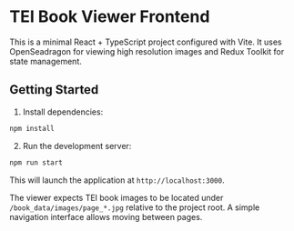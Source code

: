 # TEI Book Viewer Frontend

This is a minimal React + TypeScript project configured with Vite. It uses
OpenSeadragon for viewing high resolution images and Redux Toolkit for state
management.

## Getting Started

1. Install dependencies:

```bash
npm install
```

2. Run the development server:

```bash
npm run start
```

This will launch the application at `http://localhost:3000`.

The viewer expects TEI book images to be located under
`/book_data/images/page_*.jpg` relative to the project root. A simple navigation
interface allows moving between pages.
